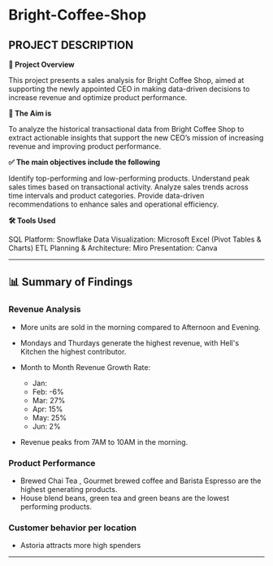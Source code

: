 # Bright-Coffee-Shop

## **PROJECT DESCRIPTION**

**📝 Project Overview**

This project presents a sales analysis for Bright Coffee Shop, aimed at supporting the newly appointed CEO in making data-driven decisions to increase revenue and optimize product performance.

**🎯 The Aim is**

To analyze the historical transactional data from Bright Coffee Shop to extract actionable insights that support the new CEO’s mission of increasing revenue and improving product performance.

**✅ The main objectives include the following**

Identify top-performing and low-performing products.
Understand peak sales times based on transactional activity.
Analyze sales trends across time intervals and product categories.
Provide data-driven recommendations to enhance sales and operational efficiency.

**🛠️ Tools Used**

SQL Platform: Snowflake
Data Visualization: Microsoft Excel (Pivot Tables & Charts)
ETL Planning & Architecture: Miro
Presentation: Canva
___
## **📊 Summary of Findings**

### Revenue Analysis

- More units are sold in the morning compared to Afternoon and Evening.

- Mondays and Thurdays generate the highest revenue, with Hell's Kitchen the highest contributor.
- Month to Month Revenue Growth Rate:
  - Jan: 
  - Feb: -6%
  - Mar: 27%
  - Apr: 15%
  - May: 25%
  - Jun: 2%
- Revenue peaks from 7AM  to 10AM in the morning.

### Product Performance
- Brewed Chai Tea , Gourmet brewed coffee and Barista Espresso are the highest generating products.
- House blend beans, green tea and green beans are the lowest performing  products.

### Customer behavior per location
- Astoria attracts more high spenders
___
